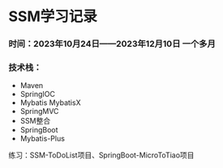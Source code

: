 # SSM学习记录

### 时间：2023年10月24日——2023年12月10日 一个多月

### 技术栈：

* Maven
* SpringIOC
* Mybatis MybatisX
* SpringMVC
* SSM整合
* SpringBoot
* Mybatis-Plus

练习：SSM-ToDoList项目、SpringBoot-MicroToTiao项目







